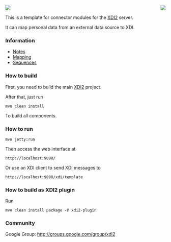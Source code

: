 <a href="http://projectdanube.org/" target="_blank"><img src="http://peacekeeper.github.com/xdi2/images/projectdanube_logo.png" align="right"></a>
<img src="http://peacekeeper.github.com/xdi2/images/logo64.png"><br>

This is a template for connector modules for the [XDI2](http://github.com/projectdanube/xdi2) server.

It can map personal data from an external data source to XDI. 

### Information

* [Notes](https://github.com/projectdanube/xdi2-connector-template/wiki/Notes)
* [Mapping](https://github.com/projectdanube/xdi2-connector-template/wiki/Mapping)
* [Sequences](https://github.com/projectdanube/xdi2-connector-template/wiki/Sequences)

### How to build

First, you need to build the main [XDI2](http://github.com/projectdanube/xdi2) project.

After that, just run

    mvn clean install

To build all components.

### How to run

    mvn jetty:run

Then access the web interface at

	http://localhost:9090/

Or use an XDI client to send XDI messages to

    http://localhost:9090/xdi/template

### How to build as XDI2 plugin

Run

    mvn clean install package -P xdi2-plugin

### Community

Google Group: http://groups.google.com/group/xdi2

